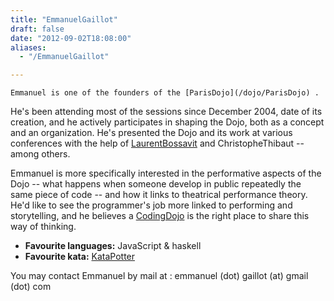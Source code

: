 ```yaml
---
title: "EmmanuelGaillot"
draft: false
date: "2012-09-02T18:08:00"
aliases:
  - "/EmmanuelGaillot"

---
```

    Emmanuel is one of the founders of the [ParisDojo](/dojo/ParisDojo) .
He's been attending most of the sessions since December 2004, date of
its creation, and he actively participates in shaping the Dojo, both as
a concept and an organization. He's presented the Dojo and its work at
various conferences with the help of
[LaurentBossavit](/people/LaurentBossavit) and ChristopheThibaut --
among others.

Emmanuel is more specifically interested in the performative aspects of
the Dojo -- what happens when someone develop in public repeatedly the
same piece of code -- and how it links to theatrical performance theory.
He'd like to see the programmer's job more linked to performing and
storytelling, and he believes a [CodingDojo](/CodingDojo) is the right
place to share this way of thinking.

-   **Favourite languages:** JavaScript & haskell
-   **Favourite kata:** [KataPotter](/kata/Potter)

You may contact Emmanuel by mail at : emmanuel (dot) gaillot (at) gmail
(dot) com
